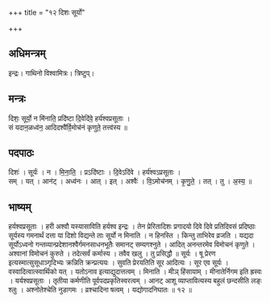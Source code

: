 +++
title = "१२ दिशः सूर्यो"

+++
## अधिमन्त्रम्
इन्द्रः। गाथिनो विश्वामित्रः। त्रिष्टुप्।

## मन्त्रः
दिशः॒ सूर्यो॒ न मि॑नाति॒ प्रदि॑ष्टा दि॒वेदि॑वे॒ हर्य॑श्वप्रसूताः ।  
सं यदान॒ळध्व॑न॒ आदिदश्वै॑र्वि॒मोच॑नं कृणुते॒ तत्त्व॑स्य ॥

## पदपाठः
दिशः॑ । सूर्यः॑ । न । मि॒ना॒ति॒ । प्रऽदि॑ष्टाः । दि॒वेऽदि॑वे । हर्य॑श्वऽप्रसूताः ।  
सम् । यत् । आन॑ट् । अध्व॑नः । आत् । इत् । अश्वैः॑ । वि॒ऽमोच॑नम् । कृ॒णु॒ते॒ । तत् । तु । अ॒स्य॒ ॥

## भाष्यम्
हर्यश्वप्रसूताः । हरी अश्वौ यस्यासाविति हर्यश्व इन्द्रः । तेन प्रेरितादिशः प्रगादयो दिवे दिवे प्रतिदिवसं प्रदिष्ठाः सूर्यस्य गमनार्थं दत्ता या दिशो विद्यन्ते ताः सूर्यो न मिनाति । न हिनस्ति । किन्तु ताभिरेव व्रजति । यद्यदा सूर्योऽध्वनो गन्तव्यान्प्रदेशानश्वैर्गमनसाधनभूतैः समानट् सम्यगश्नुते । आदित् अनन्तरमेव विमोचनं कृणुते । अश्वानां विमोचनं कुरुते । तदेत्सर्वं कर्मास्य । तवैव खलु । तु प्रसिद्धौ ॥ सूर्यः । षू प्रेरण इत्यस्मात्सुसूधाञ्गृदिभ्यः क्रन्निति क्रन्प्रत्ययः । सुवति प्रेरयतिति सूर आदित्यः । सूर एव सूर्यः । वस्वादित्वात्स्वार्थिको यत् । यतोऽनाव इत्याद्युदात्तत्वम् । मिनाति । मीञ् हिंसायाम् । मीनातेर्निगम इति ह्रस्वः । यर्यश्वप्रसूताः । तृतीया कर्मणीति पूर्वपदप्रकृतिस्वरत्वम् । आनट् आशू व्याप्तावित्यस्य बहुलं छन्दसीति लङ्ः श्लुः । अश्नोतेश्चेति नुडागमः । व्रश्चादिना षत्वम् । यद्योगादनिघातः ॥ १२ ॥